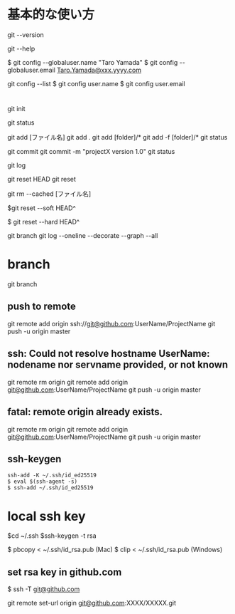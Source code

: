 # 基本的な使い方
git --version

git --help

$ git config --globaluser.name "Taro Yamada"
$ git config --globaluser.email Taro.Yamada@xxx.yyyy.com


git config --list
$ git config user.name
$ git config user.email

# 
git init

git status

git add [ファイル名]
git add .
git add [folder]/*
git add -f [folder]/*
git status

git commit
git commit -m "projectX version 1.0"
git status

git log


git reset HEAD
git reset

git rm --cached [ファイル名]

$git reset --soft HEAD^

$ git reset --hard HEAD^


git branch
git log --oneline --decorate --graph --all

# branch
git branch

## push to remote
git remote add origin ssh://git@github.com:UserName/ProjectName
git push -u origin master

## ssh: Could not resolve hostname UserName: nodename nor servname provided, or not known
git remote rm origin
git remote add origin git@github.com:UserName/ProjectName
git push -u origin master

## fatal: remote origin already exists.
git remote rm origin
git remote add origin git@github.com:UserName/ProjectName
git push -u origin master

## ssh-keygen
```
ssh-add -K ~/.ssh/id_ed25519
$ eval $(ssh-agent -s)
$ ssh-add ~/.ssh/id_ed25519
```

# local ssh key
$cd ~/.ssh
$ssh-keygen -t rsa

$ pbcopy < ~/.ssh/id_rsa.pub (Mac)
$ clip < ~/.ssh/id_rsa.pub (Windows)
## set rsa key in github.com

$ ssh -T git@github.com

git remote set-url origin git@github.com:XXXX/XXXXX.git

